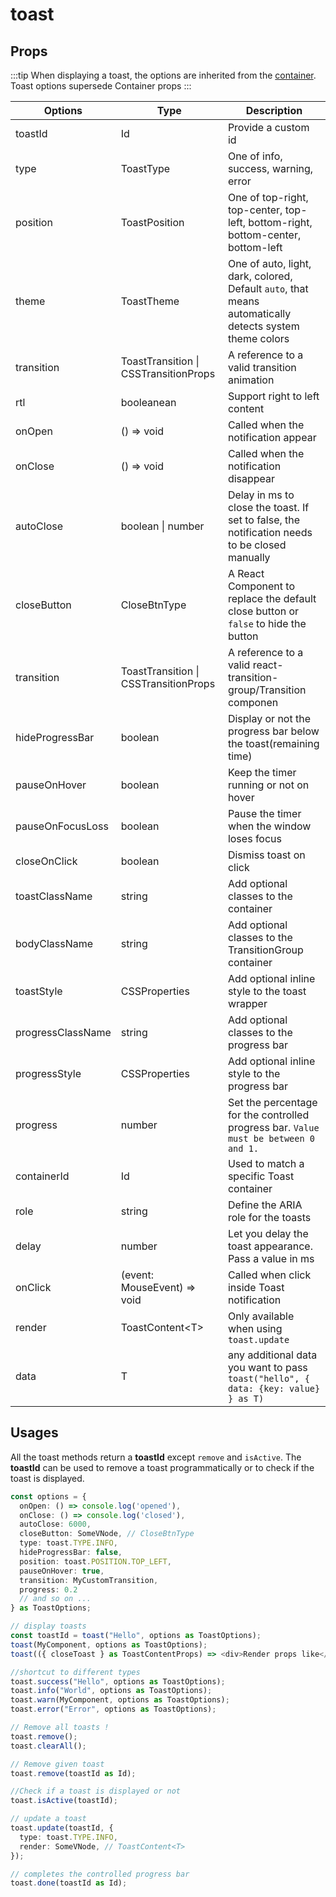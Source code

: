 # toast

## Props

:::tip
When displaying a toast, the options are inherited from the [container](./container.md). Toast options supersede Container props
:::


| Options            | Type              | Description                                                                                         |
|--------------------|-------------------|-----------------------------------------------------------------------------------------------------|
| toastId            | Id                | Provide a custom id                                                                                 |
| type               | ToastType         | One of info, success, warning, error                                                                |
| position           | ToastPosition     | One of top-right, top-center, top-left, bottom-right, bottom-center, bottom-left                    |
| theme              | ToastTheme        | One of auto, light, dark, colored, Default `auto`, that means automatically detects system theme colors  |
| transition         | ToastTransition  \| CSSTransitionProps  | A reference to a valid transition animation                                   |
| rtl                | booleanean        | Support right to left content                                                                       |
| onOpen             | () => void        | Called when the notification appear                                                                 |
| onClose            | () => void        | Called when the notification disappear                                                              |
| autoClose          | boolean \| number | Delay in ms to close the toast. If set to false, the notification needs to be closed manually       |
| closeButton        | CloseBtnType      | A React Component to replace the default close button or `false` to hide the button                 |
| transition         | ToastTransition \| CSSTransitionProps         | A reference to a valid react-transition-group/Transition componen       |
| hideProgressBar    | boolean           | Display or not the progress bar below the toast(remaining time)                                     |
| pauseOnHover       | boolean           | Keep the timer running or not on hover                                                              |
| pauseOnFocusLoss   | boolean           | Pause the timer when the window loses focus                                                         |
| closeOnClick       | boolean           | Dismiss toast on click                                                                              |
| toastClassName     | string            | Add optional classes to the container                                                               |
| bodyClassName      | string            | Add optional classes to the TransitionGroup container                                               |
| toastStyle         | CSSProperties     | Add optional inline style to the toast wrapper                                                      |
| progressClassName  | string            | Add optional classes to the progress bar                                                            |
| progressStyle      | CSSProperties     | Add optional inline style to the progress bar                                                       |
| progress           | number            | Set the percentage for the controlled progress bar. `Value must be between 0 and 1.`                |
| containerId        | Id                | Used to match a specific Toast container                                                            |
| role               | string            | Define the ARIA role for the toasts                                                                 |
| delay              | number            | Let you delay the toast appearance. Pass a value in ms                                              |
| onClick            | (event: MouseEvent) => void      | Called when click inside Toast notification                                          |
| render             | ToastContent\<T\>                | Only available when using `toast.update`                                             |
| data               | T                                | any additional data you want to pass `toast("hello", { data: {key: value} } as T)`   |

## Usages

All the toast methods return a **toastId** except `remove` and `isActive`. The **toastId** can be used to remove a toast programmatically or to check if the toast is displayed.

```ts
const options = {
  onOpen: () => console.log('opened'),
  onClose: () => console.log('closed'),
  autoClose: 6000,
  closeButton: SomeVNode, // CloseBtnType
  type: toast.TYPE.INFO,
  hideProgressBar: false,
  position: toast.POSITION.TOP_LEFT,
  pauseOnHover: true,
  transition: MyCustomTransition,
  progress: 0.2
  // and so on ...
} as ToastOptions;

// display toasts
const toastId = toast("Hello", options as ToastOptions);
toast(MyComponent, options as ToastOptions);
toast(({ closeToast } as ToastContentProps) => <div>Render props like</div>, options as ToastOptions);

//shortcut to different types
toast.success("Hello", options as ToastOptions);
toast.info("World", options as ToastOptions);
toast.warn(MyComponent, options as ToastOptions);
toast.error("Error", options as ToastOptions);

// Remove all toasts !
toast.remove();
toast.clearAll();

// Remove given toast
toast.remove(toastId as Id);

//Check if a toast is displayed or not
toast.isActive(toastId);

// update a toast
toast.update(toastId, {
  type: toast.TYPE.INFO,
  render: SomeVNode, // ToastContent<T>
});

// completes the controlled progress bar
toast.done(toastId as Id);
```
